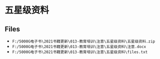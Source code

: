 # 五星级资料

## Files

- `F:/5000G电子书\2021书籍更新\013-教育培训\注意\五星级资料\五星级资料.zip`
- `F:/5000G电子书\2021书籍更新\013-教育培训\注意\五星级资料\注意.docx`
- `F:/5000G电子书\2021书籍更新\013-教育培训\注意\五星级资料\files.txt`
